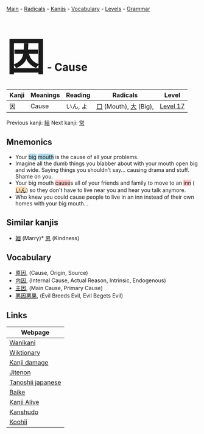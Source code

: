 <style> bigfont {font-size: 100px}</style>
[Main](../index.md) -
[Radicals](../radicals.md) -
[Kanjis](../kanjis.md) -
[Vocabulary](../vocabulary.md) -
[Levels](../levels.md) -
[Grammar](../grammar.md)
# <bigfont> 因</bigfont> - Cause 

| Kanji | Meanings | Reading | Radicals | Level |
| --- | --- | --- | --- | --- |
| 因 | Cause | いん, よ | [口](../radicals/口.md) (Mouth), [大](../radicals/大.md) (Big),  | [Level 17](../levels/wk_level17.md) |

Previous kanji: [結](結.md) Next kanji: [常](常.md) 

## Mnemonics
 * Your <span style="background-color:#ADD8E6"> big</span> <span style="background-color:#ADD8E6"> mouth</span> is the cause of all your problems.
* Imagine all the dumb things you blabber about with your mouth open big and wide. Saying things you shouldn't say... causing drama and stuff. Shame on you.
* Your big mouth <span style="background-color:#ffcccb"> cause</span>s all of your friends and family to move to an <span style="background-color:#ffcccb"> inn</span> (<span style="background-color:#fed8b1"> [いん](https://jisho.org/search/いん)</span>) so they don't have to live near you and hear you talk anymore. 
* Who knew you could cause people to live in an inn instead of their own homes with your big mouth...


## Similar kanjis
 * [姻](姻.md) (Marry)* [恩](恩.md) (Kindness)


## Vocabulary
 * [原因](../vocabulary/因.md), (Cause, Origin, Source)
* [内因](../vocabulary/因.md), (Internal Cause, Actual Reason, Intrinsic, Endogenous)
* [主因](../vocabulary/因.md), (Main Cause, Primary Cause)
* [悪因悪果](../vocabulary/因.md), (Evil Breeds Evil, Evil Begets Evil)



## Links 

| Webpage |
| --- |
| [Wanikani          ](https://www.wanikani.com/kanji/因) |
| [Wiktionary        ](https://en.wiktionary.org/wiki/因) |
| [Kanji damage      ](http://www.kanjidamage.com/kanji/search?utf8=✓&q=因) |
| [Jitenon           ](https://jitenon.com/kanji/因) |
| [Tanoshii japanese ](https://www.tanoshiijapanese.com/dictionary/kanji.cfm?k=因) |
| [Baike             ](https://baike.baidu.com/item/因) |
| [Kanji Alive       ](https://app.kanjialive.com/因) |
| [Kanshudo          ](https://www.kanshudo.com/searchmn?q=因) |
| [Koohii            ](https://kanji.koohii.com/study/kanji/因) |
